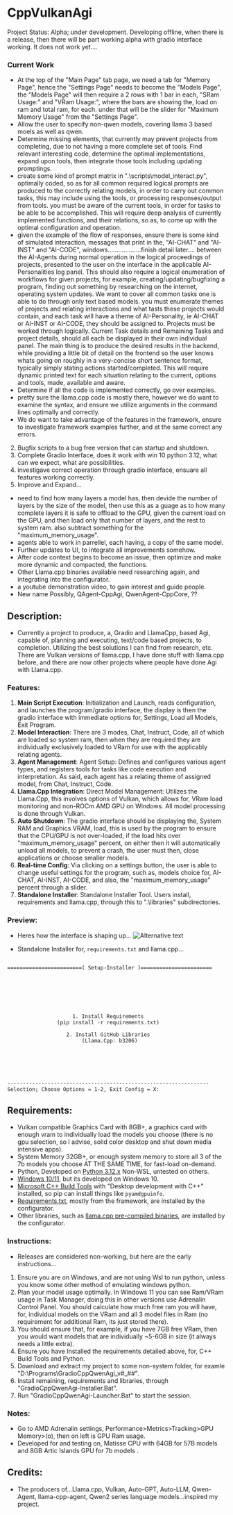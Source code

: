 # CppVulkanAgi
Project Status: Alpha; under development. Developing offline, when there is a release, then there will be part working alpha with gradio interface working. It does not work yet....

### Current Work

- At the top of the "Main Page" tab page, we need a tab for "Memory Page", hence the "Settings Page" needs to become the "Models Page", the "Models Page" will then require a 2 rows with 1 bar in each, "SRam Usage:" and "VRam Usage:", where the bars are showing the, load on ram and total ram, for each. under that will be the slider for "Maximum Memory Usage" from the "Settings Page".
- Allow the user to specify non-qwen models, covering llama 3 based moels as well as qwen.
- Determine missing elements, that currently may prevent projects from completing, due to not having a more complete set of tools. Find relevant interesting code, determine the optimal implementations, expand upon tools, then integrate those tools including updating promptings.
- create some kind of prompt matrix in ".\scripts\model_interact.py", optimally coded, so as for all common required logical prompts are produced to the correctly relating models, in order to carry out common tasks, this may include using the tools, or processing responses/output from tools. you must be aware of the current tools, in order for tasks to be able to be accomplished. This will require deep analysis of currently implemented functions, and their relations, so as, to come up with the optimal configuration and operation.
- given the example of the flow of responses, ensure there is some kind of simulated interaction, messages that print in the, "AI-CHAT" and "AI-INST" and "AI-CODE", windows...................finish detail later.... between the AI-Agents during normal operation in the logical proceedings of projects, presented to the user on the interface in the applicable AI-Personalities log panel. This should also require a logical enumeration of workflows for given projects, for example, creating/updating/bugfixing a program, finding out something by researching on the internet, operating system updates. We want to cover all common tasks one is able to do through only text based models. you must enumerate themes of projects and relating interactions and what tasts these projects would contain, and each task will have a theme of AI-Personality, ie AI-CHAT or AI-INST or AI-CODE, they should be assigned to. Projects must be worked through logically. Current Task details and Remaining Tasks and project details, should all each be displayed in their own individual panel. The main thing is to produce the desired results in the backend, while providing a little bit of detail on the frontend so the user knows whats going on roughly in a very-concise short sentence format, typically simply stating actions started/completed. This will require dynamic printed text for each situation relating to the current, options and tools, made, available and aware.
- Determine if all the code is implemented correctly, go over examples.
- pretty sure the llama.cpp code is mostly there, however we do want to examine the syntax, and ensure we utilize arguments in the command lines optimally and correctly.
- We do want to take advantage of the features in the framework, ensure to investigate framework examples further, and at the same correct any errors.
2. Bugfix scripts to a bug free version that can startup and shutdown.
3. Complete Gradio Interface, does it work with win 10 python 3.12, what can we expect, what are possibilities.
4. investigave correct operation through gradio interface, ensuare all features working correctly.
5. Improve and Expand...
- need to find how many layers a model has, then devide the number of layers by the size of the model, then use this as a guage as to how many complete layers it is safe to offload to the GPU, given the current load on the GPU, and then load only that number of layers, and the rest to system ram. also subtract something for the "maximum_memory_usage".
- agents able to work in parrellel, each having, a copy of the same model.
- Further updates to UI, to integrate all improvements somehow.
- After code context begins to become an issue, then optimize and make more dynamic and compacted, the functions. 
- Other Llama.cpp binaries available need researching again, and integrating into the configurator.
- a youtube demonstration video, to gain interest and guide people.
- New name Possibly, QAgent-CppAgi, QwenAgent-CppCore, ??

## Description:
- Currently a project to produce, a, Gradio and LlamaCpp, based Agi, capable of, planning and executing, text/code based projects, to completion. Utilizing the best solutions I can find from research, etc. There are Vulkan versions of llama.cpp, I have done stuff with llama.cpp before, and there are now other projects where people have done Agi with Llama.cpp.

### Features:
1. **Main Script Execution**: Initialization and Launch, reads configuration, and launches the program/gradio interface, the display is then the gradio interface with immediate options for, Settings, Load all Models, Exit Program.
2. **Model Interaction**: There are 3 modes, Chat, Instruct, Code, all of which are loaded so system ram, then when they are required they are individually exclusively loaded to VRam for use with the applicably relating agents.
3. **Agent Management**: Agent Setup: Defines and configures various agent types, and registers tools for tasks like code execution and interpretation. As said, each agent has a relating theme of assigned model, from  Chat, Instruct, Code.
4. **Llama.Cpp Integration**: Direct Model Management: Utilizes the Llama.Cpp, this involves options of Vulkan, which allows for, VRam load monitoring and non-ROCm AMD GPU on Windows. All model processing is done through Vulkan.
5. **Auto Shutdown**: The gradio interface should be displaying the, System RAM and Graphics VRAM, load, this is used by the program to ensure that the CPU/GPU is not over-loaded, if the load hits over "maximum_memory_usage" percent, on either then it will automatically unload all models, to prevent a crash, the user must then, close applications or choose smaller models. 
6. **Real-time Config**: Via clicking on a settings button, the user is able to change useful settings for the program, such as, models choice for, AI-CHAT, AI-INST, AI-CODE, and also, the "maximum_memory_usage" percent through a slider.
7. **Standalone Installer**: Standalone Installer Tool. Users install, requirements and llama.cpp, through this to ".\libraries" subdirectories.
 
### Preview:
- Heres how the interface is shaping up...
![Alternative text](https://github.com/wiseman-timelord/QwenCppVulkanAgi/blob/main/media/interface_main.jpg)

- Standalone Installer for, `requirements.txt` and llama.cpp...
```

========================( Setup-Installer )=======================







                     1. Install Requirements
                (pip install -r requirements.txt)

                   2. Install GitHub Libraries
                        (Llama.Cpp: b3206)






-----------------------------------------------------------------
Selection; Choose Options = 1-2, Exit Config = X:

```

## Requirements:
- Vulkan compatible Graphics Card with 8GB+, a graphics card with enough vram to individually load the models you choose (there is no gpu selection, so I advise, solid color desktop and shut down media intensive apps).
- System Memory 32GB+, or enough system memory to store all 3 of the 7b models you choose AT THE SAME TIME, for fast-load on-demand.
- Python, Developed on [Python 3.12.x](https://www.python.org/downloads/release/python-3120/?ref=upstract.com) Non-WSL, untested on others.
- [Windows 10/11](https://www.ebay.co.uk/b/bn_2683753), but its developed on Windows 10.
- [Microsoft C++ Build Tools](https://visualstudio.microsoft.com/visual-cpp-build-tools/) with "Desktop development with C++" installed, so pip can install things like `pyamdgpuinfo`.
- [Requirements.txt](https://github.com/wiseman-timelord/QwenAgent-Interface/blob/main/requirements.txt), mostly from the framework, are installed by the configurator.
- Other libraries, such as [llama.cpp pre-compiled binaries](https://github.com/ggerganov/llama.cpp/releases), are installed by the configurator.


### Instructions:
- Releases are considered non-working, but here are the early instructions...
1. Ensure you are on Windows, and are not using Wsl to run python, unless you know some other method of emulating windows python.
2. Plan your model usage optimally. In Windows 11 you can see Ram/VRam usage in Task Manager, doing this in other versions use Adrenalin Control Panel. You should calculate how much free ram you will have, for, individual models on the VRam and all 3 model files in Ram (no requirement for additional Ram, its just stored there).
3. You should ensure that, for example, if you have 7GB free VRam, then you would want models that are individually ~5-6GB in size (it always needs a little extra). 
2. Ensure you have Installed the requirements detailed above, for, C++ Build Tools and Python.
4. Download and extract my project to some non-system folder, for examle "D:\Programs\GradioCppQwenAgi_v#_##".
5. Install remaining, requirements and libraries, through "GradioCppQwenAgi-Installer.Bat".
6. Run "GradioCppQwenAgi-Launcher.Bat" to start the session. 

### Notes:
- Go to AMD Adrenalin settings, Performance>Metrics>Tracking>GPU Memory>(o), then on left is GPU Ram usage.
- Developed for and testing on, Matisse CPU with 64GB for 57B models and 8GB Artic Islands GPU for 7b models .

## Credits:
- The producers of...Llama.cpp, Vulkan, Auto-GPT, Auto-LLM, Qwen-Agent, llama-cpp-agent, Qwen2 series language models...inspired my project.



